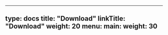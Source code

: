 
---
type: docs
title: "Download"
linkTitle: "Download"
weight: 20
menu:
  main:
    weight: 30
---



